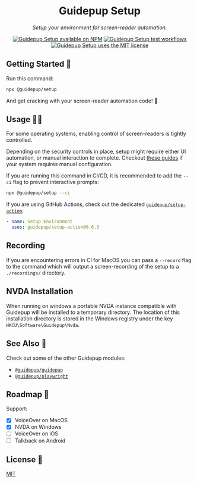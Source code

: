 <h1 align="center">Guidepup Setup</h1>
<p align="center">
  <i>Setup your environment for screen-reader automation.</i>
</p>
<p align="center">
  <a href="https://www.npmjs.com/package/@guidepup/setup"><img alt="Guidepup Setup available on NPM" src="https://img.shields.io/npm/v/@guidepup/setup" /></a>
  <a href="https://github.com/guidepup/setup/actions/workflows/test.yml"><img alt="Guidepup Setup test workflows" src="https://github.com/guidepup/setup/workflows/Test/badge.svg" /></a>
  <a href="https://github.com/guidepup/setup/blob/main/LICENSE"><img alt="Guidepup Setup uses the MIT license" src="https://img.shields.io/github/license/guidepup/setup" /></a>
</p>

## Getting Started 🦮

Run this command:

```bash
npx @guidepup/setup
```

And get cracking with your screen-reader automation code! 🚀

## Usage 🐕‍🦺

For some operating systems, enabling control of screen-readers is tightly controlled.

Depending on the security controls in place, setup might require either UI automation, or manual interaction to complete. Checkout [these guides](https://github.com/guidepup/guidepup/tree/main/guides) if your system requires manual configuration.

If you are running this command in CI/CD, it is recommended to add the `--ci` flag to prevent interactive prompts:

```bash
npx @guidepup/setup --ci
```

If you are using GitHub Actions, check out the dedicated [`guidepup/setup-action`](https://github.com/marketplace/actions/guidepup-setup):

```yaml
- name: Setup Environment
  uses: guidepup/setup-action@0.6.3
```

## Recording

If you are encountering errors in CI for MacOS you can pass a `--record` flag to the command which will output a screen-recording of the setup to a `./recordings/` directory.

## NVDA Installation

When running on windows a portable NVDA instance compatible with Guidepup will be installed to a temporary directory. The location of this installation directory is stored in the Windows registry under the key `HKCU\Software\Guidepup\Nvda`.

## See Also 🐶

Check out some of the other Guidepup modules:

- [`@guidepup/guidepup`](https://github.com/guidepup/guidepup/)
- [`@guidepup/playwright`](https://github.com/guidepup/guidepup-playwright/)

## Roadmap 🐾

Support:

- [x] VoiceOver on MacOS
- [x] NVDA on Windows
- [ ] VoiceOver on iOS
- [ ] Talkback on Android

## License 🐩

[MIT](https://github.com/guidepup/setup/blob/main/LICENSE)
